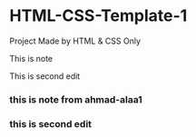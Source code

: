 # HTML-CSS-Template-1
Project Made by HTML &amp; CSS Only

This is note

This is second edit

### this is note from ahmad-alaa1

### this is second edit 
